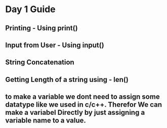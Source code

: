 # Day 1 Guide

## Printing - Using print()

## Input from User - Using input()

## String Concatenation

## Getting Length of a string using - len()

## to make a variable we dont need to assign some datatype like we used in c/c++. Therefor We can make a variabel Directly by just assigning a variable name to a value.
